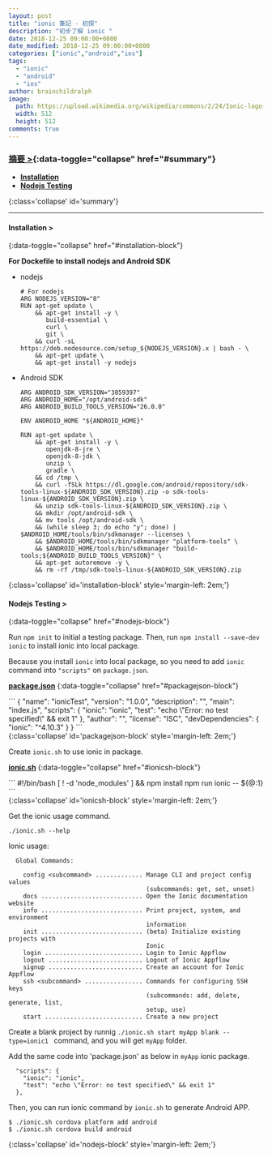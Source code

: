 ```yaml
---
layout: post
title: "ionic 筆記 - 初探"
description: "初步了解 ionic "
date: 2018-12-25 09:00:00+0800
date_modified: 2018-12-25 09:00:00+0800
categories: ["ionic","android","ios"]
tags:
  - "ionic"
  - "android"
  - "ios"
author: brainchildralph
image:
  path: https://upload.wikimedia.org/wikipedia/commons/2/24/Ionic-logo-landscape.svg
  width: 512
  height: 512
comments: true
---
```


### **[摘要 >](){:data-toggle="collapse" href="#summary"}**

<div markdown="1">

*   **[Installation](#installation-)**
*   **[Nodejs Testing](#nodejs-testing-)**

</div>{:class='collapse' id='summary'}

------    

#### **Installation >**
{:data-toggle="collapse" href="#installation-block"}

<div markdown="1">

**For Dockefile to install nodejs and Android SDK**

+   nodejs
    ```
    # For nodejs
    ARG NODEJS_VERSION="8"
    RUN apt-get update \
        && apt-get install -y \
           build-essential \
           curl \
           git \
        && curl -sL https://deb.nodesource.com/setup_${NODEJS_VERSION}.x | bash - \
        && apt-get update \
        && apt-get install -y nodejs
    ```


+   Android SDK
    ```
    ARG ANDROID_SDK_VERSION="3859397"
    ARG ANDROID_HOME="/opt/android-sdk"
    ARG ANDROID_BUILD_TOOLS_VERSION="26.0.0"
    
    ENV ANDROID_HOME "${ANDROID_HOME}"
    
    RUN apt-get update \
        && apt-get install -y \
           openjdk-8-jre \
           openjdk-8-jdk \
           unzip \
           gradle \
        && cd /tmp \
        && curl -fSLk https://dl.google.com/android/repository/sdk-tools-linux-${ANDROID_SDK_VERSION}.zip -o sdk-tools-linux-${ANDROID_SDK_VERSION}.zip \
        && unzip sdk-tools-linux-${ANDROID_SDK_VERSION}.zip \
        && mkdir /opt/android-sdk \
        && mv tools /opt/android-sdk \
        && (while sleep 3; do echo "y"; done) | $ANDROID_HOME/tools/bin/sdkmanager --licenses \
        && $ANDROID_HOME/tools/bin/sdkmanager "platform-tools" \
        && $ANDROID_HOME/tools/bin/sdkmanager "build-tools;${ANDROID_BUILD_TOOLS_VERSION}" \
        && apt-get autoremove -y \
        && rm -rf /tmp/sdk-tools-linux-${ANDROID_SDK_VERSION}.zip
    ```

</div>{:class='collapse' id='installation-block' style='margin-left: 2em;'}


#### **Nodejs Testing >**
{:data-toggle="collapse" href="#nodejs-block"}

<div markdown="1">

Run `npm init` to initial a testing package. 
Then, run `npm install --save-dev ionic` to install ionic into local package. 

Because you install `ionic` into local package, so you need to add `ionic` command into `"scripts"` on `package.json`. 

**[package.json](javascript:void(0))**
{:data-toggle="collapse" href="#packagejson-block"}
<div markdown="1">
```
{
  "name": "ionicTest",
  "version": "1.0.0",
  "description": "", 
  "main": "index.js",
  "scripts": {
    "ionic": "ionic",
    "test": "echo \"Error: no test specified\" && exit 1"
  },
  "author": "",
  "license": "ISC",
  "devDependencies": {
    "ionic": "^4.10.3"
  }
} 
```
</div>{:class='collapse' id='packagejson-block' style='margin-left: 2em;'}

Create `ionic.sh` to use ionic in package. 

**[ionic.sh](javascript:void(0))**
{:data-toggle="collapse" href="#ionicsh-block"}
<div markdown="1">
```
#!/bin/bash
[ ! -d 'node_modules' ] && npm install
npm run ionic -- ${@:1}
```
</div>{:class='collapse' id='ionicsh-block' style='margin-left: 2em;'}

Get the ionic usage command. 

```
./ionic.sh --help
```

Ionic usage: 

```
  Global Commands:

    config <subcommand> ............. Manage CLI and project config values 
                                      (subcommands: get, set, unset)
    docs ............................ Open the Ionic documentation website
    info ............................ Print project, system, and environment 
                                      information
    init ............................ (beta) Initialize existing projects with 
                                      Ionic
    login ........................... Login to Ionic Appflow
    logout .......................... Logout of Ionic Appflow
    signup .......................... Create an account for Ionic Appflow
    ssh <subcommand> ................ Commands for configuring SSH keys 
                                      (subcommands: add, delete, generate, list, 
                                      setup, use)
    start ........................... Create a new project
```

Create a blank project by runnig `./ionic.sh start myApp blank --type=ionic1 ` command, and you will get `myApp` folder.  

Add the same code into 'package.json' as below in `myApp` ionic package. 

```
  "scripts": {
    "ionic": "ionic",
    "test": "echo \"Error: no test specified\" && exit 1"
  },
```

Then, you can run ionic command by `ionic.sh` to generate Android APP. 

```
$ ./ionic.sh cordova platform add android
$ ./ionic.sh cordova build android
```

</div>{:class='collapse' id='nodejs-block' style='margin-left: 2em;'}

